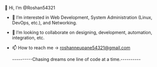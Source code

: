 👋 Hi, 
   I’m @Roshan54321 
  
- 👀 I’m interested in Web Development, System Administration (Linux, DevOps, etc.), and Networking.   
- 💞️ I’m looking to collaborate on designing, development, automation, integration, etc. 
- 📫 How to reach me -> roshanneupane54321@gmail.com



  ----------Chasing dreams one line of code at a time.----------
